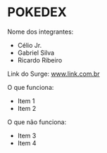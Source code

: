 # POKEDEX

Nome dos integrantes: 
- Célio Jr.
- Gabriel Silva
- Ricardo Ribeiro

Link do Surge: www.link.com.br

O que funciona:
- Item 1
- Item 2

O que não funciona: 
- Item 3
- Item 4
